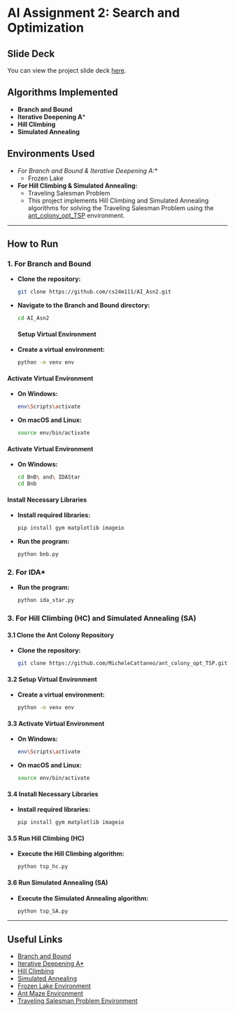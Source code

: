 # AI Assignment 2: Search and Optimization

## Slide Deck
You can view the project slide deck [here]([https://your-slide-deck-link.com](https://docs.google.com/presentation/d/1cKPu2VHJLUg14HMbt6xgzbfkOXCBFfN0A2KFr2QLfNw/edit?usp=sharing)).

## Algorithms Implemented
- **Branch and Bound**
- **Iterative Deepening A***
- **Hill Climbing**
- **Simulated Annealing**

## Environments Used 
- **For Branch and Bound & Iterative Deepening A*:**
  - Frozen Lake
- **For Hill Climbing & Simulated Annealing:**
  - Traveling Salesman Problem
   - This project implements Hill Climbing and Simulated Annealing algorithms for solving the Traveling Salesman Problem using the [ant_colony_opt_TSP](https://github.com/MicheleCattaneo/ant_colony_opt_TSP) environment.

-----------------------------------------------------------------------------------------------
## How to Run

### 1. For Branch and Bound
- **Clone the repository:**
  ```bash
  git clone https://github.com/cs24m111/AI_Asn2.git
  ```
- **Navigate to the Branch and Bound directory:**
  ```bash
  cd AI_Asn2
  ```

  ####  Setup Virtual Environment
- **Create a virtual environment:**
  ```bash
  python -m venv env
  ```

#### Activate Virtual Environment
- **On Windows:**
  ```bash
  env\Scripts\activate
  ```
- **On macOS and Linux:**
  ```bash
  source env/bin/activate
  ```

#### Activate Virtual Environment
- **On Windows:**
  ```bash
  cd BnB\ and\ IDAStar
  cd Bnb
  ```

#### Install Necessary Libraries
- **Install required libraries:**
  ```bash
  pip install gym matplotlib imageio
  ```
- **Run the program:**
  ```bash
  python bnb.py
  ```

### 2. For IDA*
- **Run the program:**
  ```bash
  python ida_star.py
  ```

### 3. For Hill Climbing (HC) and Simulated Annealing (SA)
#### 3.1 Clone the Ant Colony Repository
- **Clone the repository:**
  ```bash
  git clone https://github.com/MicheleCattaneo/ant_colony_opt_TSP.git
  ```

#### 3.2 Setup Virtual Environment
- **Create a virtual environment:**
  ```bash
  python -m venv env
  ```

#### 3.3 Activate Virtual Environment
- **On Windows:**
  ```bash
  env\Scripts\activate
  ```
- **On macOS and Linux:**
  ```bash
  source env/bin/activate
  ```

#### 3.4 Install Necessary Libraries
- **Install required libraries:**
  ```bash
  pip install gym matplotlib imageio
  ```

#### 3.5 Run Hill Climbing (HC)
- **Execute the Hill Climbing algorithm:**
  ```bash
  python tsp_hc.py
  ```

#### 3.6 Run Simulated Annealing (SA)
- **Execute the Simulated Annealing algorithm:**
  ```bash
  python tsp_SA.py
  ```
--------------------------------------------------------------------------------------------------

## Useful Links
- [Branch and Bound](https://en.wikipedia.org/wiki/Branch_and_bound)
- [Iterative Deepening A*](https://en.wikipedia.org/wiki/Iterative_deepening_A*)
- [Hill Climbing](https://en.wikipedia.org/wiki/Hill_climbing)
- [Simulated Annealing](https://en.wikipedia.org/wiki/Simulated_annealing)
- [Frozen Lake Environment](https://gymnasium.farama.org/environments/toy_text/frozen_lake/)
- [Ant Maze Environment](https://robotics.farama.org/envs/maze/ant_maze/)
- [Traveling Salesman Problem Environment](https://github.com/g-dendiev/gym_TSP)

